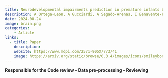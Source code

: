 ```yaml
---
title: Neurodevelopmental impairments prediction in premature infants based on clinical data and machine learning techniques
description: A Ortega-Leon, A Gucciardi, A Segado-Arenas, I Benavente-Fernández, D Urda, IJ Turias. Stats.  
date: 2024-08-24 
image: brain.png
categories:
    - Article
links:
  - title: Paper 
    description: 
    website: https://www.mdpi.com/2571-905X/7/3/41
    image: https://arxiv.org/static/browse/0.3.4/images/icons/smileybones-pixel.png
---
```

**Responsible for the Code review - Data pre-processing - Reviewing**

<!-- FlightScope: An Experimental Comparative Review of Aircraft Detection Algorithms in Satellite Imagery. Remote Sensing, 2024. 
    S El Ghazouali, A Gucciardi, F Venturini, N Venturi, M Rueegsegger, U Michelucci.  -->

<!-- Neurodevelopmental impairments prediction in premature infants based on clinical data and machine learning techniques. Stats, 2024.
    A Ortega-Leon, A Gucciardi, A Segado-Arenas, I Benavente-Fernández, D Urda, IJ Turias.

Extraction of physicochemical properties from the fluorescence spectrum with 1D convolutional neural networks: Application to olive oil. Journal of Food Engineering, 2022.
    F Venturini, M Sperti, U Michelucci, A Gucciardi, VM Martos, MA Deriu. -->